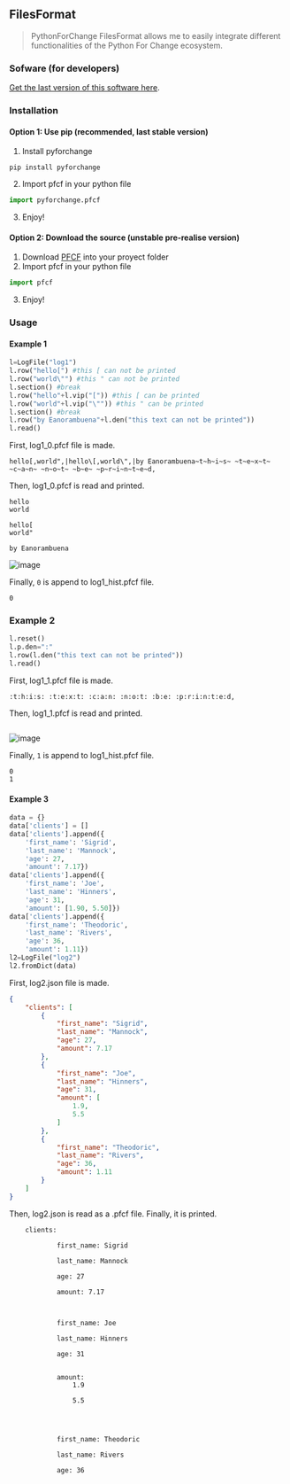 ## FilesFormat

> PythonForChange FilesFormat allows me to easily integrate different functionalities of the Python For Change ecosystem.


### Sofware (for developers)

[Get the last version of this software here](https://github.com/PythonForChange/FilesFormat/blob/main/pfcf.py).


### Installation
#### Option 1: Use pip (recommended, last stable version)
1. Install pyforchange
```
pip install pyforchange
```
2. Import pfcf in your python file
```python
import pyforchange.pfcf
```
3. Enjoy!

#### Option 2: Download the source (unstable pre-realise version)
1. Download [PFCF](pfcf.py) into your proyect folder
2. Import pfcf in your python file
```python
import pfcf
```
3. Enjoy!


### Usage
 
#### Example 1
```python
l=LogFile("log1")
l.row("hello[") #this [ can not be printed
l.row("world\"") #this " can not be printed
l.section() #break
l.row("hello"+l.vip("[")) #this [ can be printed
l.row("world"+l.vip("\"")) #this " can be printed
l.section() #break
l.row("by Eanorambuena"+l.den("this text can not be printed"))
l.read()
```
First, log1_0.pfcf file is made.

```pfcf
hello[,world",|hello\[,world\",|by Eanorambuena~t~h~i~s~ ~t~e~x~t~ ~c~a~n~ ~n~o~t~ ~b~e~ ~p~r~i~n~t~e~d,
```

Then, log1_0.pfcf is read and printed.
```
hello
world

hello[
world"

by Eanorambuena
```
![image](https://user-images.githubusercontent.com/38821970/120838556-ee7c6380-c535-11eb-92c7-32edb9b71843.png)


Finally, `0` is append to log1_hist.pfcf file.
```pfcf
0
```
 
### Example 2
```python
l.reset()
l.p.den=":"
l.row(l.den("this text can not be printed"))
l.read()
```
 
First, log1_1.pfcf file is made.
```pfcf
:t:h:i:s: :t:e:x:t: :c:a:n: :n:o:t: :b:e: :p:r:i:n:t:e:d,
```

Then, log1_1.pfcf is read and printed.
```
```
![image](https://user-images.githubusercontent.com/38821970/120838601-fcca7f80-c535-11eb-92e2-afce35976807.png)


Finally, `1` is append to log1_hist.pfcf file.
```pfcf
0
1
```
 
#### Example 3
```python
data = {}
data['clients'] = []
data['clients'].append({
    'first_name': 'Sigrid',
    'last_name': 'Mannock',
    'age': 27,
    'amount': 7.17})
data['clients'].append({
    'first_name': 'Joe',
    'last_name': 'Hinners',
    'age': 31,
    'amount': [1.90, 5.50]})
data['clients'].append({
    'first_name': 'Theodoric',
    'last_name': 'Rivers',
    'age': 36,
    'amount': 1.11})
l2=LogFile("log2")
l2.fromDict(data)
```

First, log2.json file is made.
```json
{
    "clients": [
        {
            "first_name": "Sigrid",
            "last_name": "Mannock",
            "age": 27,
            "amount": 7.17
        },
        {
            "first_name": "Joe",
            "last_name": "Hinners",
            "age": 31,
            "amount": [
                1.9,
                5.5
            ]
        },
        {
            "first_name": "Theodoric",
            "last_name": "Rivers",
            "age": 36,
            "amount": 1.11
        }
    ]
}
```

Then, log2.json is read as a .pfcf file.
Finally, it is printed.
```
    clients: 
        
            first_name: Sigrid

            last_name: Mannock

            age: 27

            amount: 7.17
        

        
            first_name: Joe

            last_name: Hinners

            age: 31


            amount: 
                1.9

                5.5
            
        

        
            first_name: Theodoric

            last_name: Rivers

            age: 36
```

